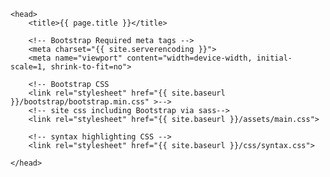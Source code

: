     <head>
        <title>{{ page.title }}</title>

        <!-- Bootstrap Required meta tags -->
        <meta charset="{{ site.serverencoding }}">
        <meta name="viewport" content="width=device-width, initial-scale=1, shrink-to-fit=no">

        <!-- Bootstrap CSS
        <link rel="stylesheet" href="{{ site.baseurl }}/bootstrap/bootstrap.min.css" >-->
        <!-- site css including Bootstrap via sass-->
        <link rel="stylesheet" href="{{ site.baseurl }}/assets/main.css">

        <!-- syntax highlighting CSS -->
        <link rel="stylesheet" href="{{ site.baseurl }}/css/syntax.css">

    </head>
